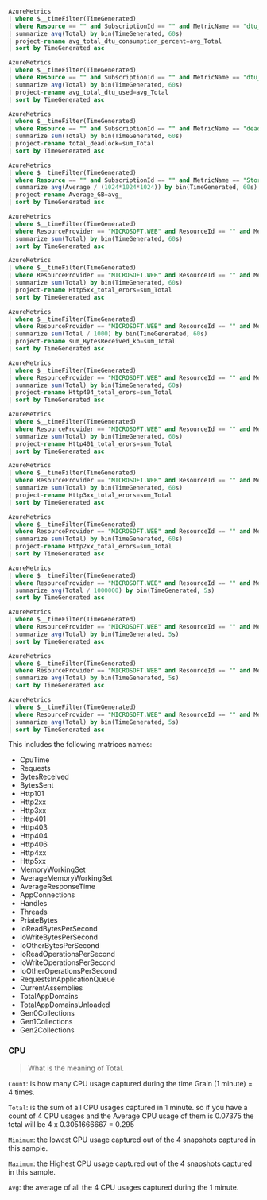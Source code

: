 ```sql
AzureMetrics
| where $__timeFilter(TimeGenerated)
| where Resource == "" and SubscriptionId == "" and MetricName == "dtu_consumption_percent"
| summarize avg(Total) by bin(TimeGenerated, 60s)
| project-rename avg_total_dtu_consumption_percent=avg_Total 
| sort by TimeGenerated asc
```

```sql
AzureMetrics
| where $__timeFilter(TimeGenerated)
| where Resource == "" and SubscriptionId == "" and MetricName == "dtu_used"
| summarize avg(Total) by bin(TimeGenerated, 60s)
| project-rename avg_total_dtu_used=avg_Total 
| sort by TimeGenerated asc
```

```sql
AzureMetrics
| where $__timeFilter(TimeGenerated)   
| where Resource == "" and SubscriptionId == "" and MetricName == "deadlock"
| summarize sum(Total) by bin(TimeGenerated, 60s) 
| project-rename total_deadlock=sum_Total 
| sort by TimeGenerated asc
```

```sql
AzureMetrics
| where $__timeFilter(TimeGenerated)    
| where Resource == "" and SubscriptionId == "" and MetricName == "Storage"
| summarize avg(Average / (1024*1024*1024)) by bin(TimeGenerated, 60s)
| project-rename Average_GB=avg_  
| sort by TimeGenerated asc
```

```sql
AzureMetrics
| where $__timeFilter(TimeGenerated)    
| where ResourceProvider == "MICROSOFT.WEB" and ResourceId == "" and MetricName == "Requests"
| summarize sum(Total) by bin(TimeGenerated, 60s)
| sort by TimeGenerated asc
```

```sql
AzureMetrics
| where $__timeFilter(TimeGenerated)    
| where ResourceProvider == "MICROSOFT.WEB" and ResourceId == "" and MetricName == "Http5xx"
| summarize sum(Total) by bin(TimeGenerated, 60s)
| project-rename Http5xx_total_erors=sum_Total 
| sort by TimeGenerated asc
```

```sql
AzureMetrics
| where $__timeFilter(TimeGenerated)    
| where ResourceProvider == "MICROSOFT.WEB" and ResourceId == "" and MetricName == "BytesReceived"
| summarize sum(Total / 1000) by bin(TimeGenerated, 60s)
| project-rename sum_BytesReceived_kb=sum_Total 
| sort by TimeGenerated asc
```

```sql
AzureMetrics
| where $__timeFilter(TimeGenerated)    
| where ResourceProvider == "MICROSOFT.WEB" and ResourceId == "" and MetricName == "Http404"
| summarize sum(Total) by bin(TimeGenerated, 60s)
| project-rename Http404_total_erors=sum_Total 
| sort by TimeGenerated asc
```

```sql
AzureMetrics
| where $__timeFilter(TimeGenerated)    
| where ResourceProvider == "MICROSOFT.WEB" and ResourceId == "" and MetricName == "Http401"
| summarize sum(Total) by bin(TimeGenerated, 60s)
| project-rename Http401_total_erors=sum_Total 
| sort by TimeGenerated asc
```

```sql
AzureMetrics
| where $__timeFilter(TimeGenerated)    
| where ResourceProvider == "MICROSOFT.WEB" and ResourceId == "" and MetricName == "Http3xx"
| summarize sum(Total) by bin(TimeGenerated, 60s)
| project-rename Http3xx_total_erors=sum_Total 
| sort by TimeGenerated asc
```

```sql
AzureMetrics
| where $__timeFilter(TimeGenerated)    
| where ResourceProvider == "MICROSOFT.WEB" and ResourceId == "" and MetricName == "Http2xx"
| summarize sum(Total) by bin(TimeGenerated, 60s)
| project-rename Http2xx_total_erors=sum_Total 
| sort by TimeGenerated asc
```

```sql
AzureMetrics 
| where $__timeFilter(TimeGenerated)    
| where ResourceProvider == "MICROSOFT.WEB" and ResourceId == "" and MetricName == "MemoryWorkingSet"
| summarize avg(Total / 1000000) by bin(TimeGenerated, 5s)
| sort by TimeGenerated asc
```


```sql
AzureMetrics 
| where $__timeFilter(TimeGenerated) 
| where ResourceProvider == "MICROSOFT.WEB" and ResourceId == "" and MetricName == "CpuTime"
| summarize avg(Total) by bin(TimeGenerated, 5s)
| sort by TimeGenerated asc
```

```sql
AzureMetrics 
| where $__timeFilter(TimeGenerated) 
| where ResourceProvider == "MICROSOFT.WEB" and ResourceId == "" and MetricName == "AverageResponseTime"
| summarize avg(Total) by bin(TimeGenerated, 5s)
| sort by TimeGenerated asc
```

```sql
AzureMetrics 
| where $__timeFilter(TimeGenerated) 
| where ResourceProvider == "MICROSOFT.WEB" and ResourceId == "" and MetricName == "Threads"
| summarize avg(Total) by bin(TimeGenerated, 5s)
| sort by TimeGenerated asc
```


This includes the following matrices names:
- CpuTime
- Requests
- BytesReceived
- BytesSent
- Http101
- Http2xx
- Http3xx
- Http401
- Http403
- Http404
- Http406
- Http4xx
- Http5xx
- MemoryWorkingSet
- AverageMemoryWorkingSet
- AverageResponseTime
- AppConnections
- Handles
- Threads
- PriateBytes
- IoReadBytesPerSecond
- IoWriteBytesPerSecond
- IoOtherBytesPerSecond
- IoReadOperationsPerSecond
- IoWriteOperationsPerSecond
- IoOtherOperationsPerSecond
- RequestsInApplicationQueue
- CurrentAssemblies
- TotalAppDomains
- TotalAppDomainsUnloaded
- Gen0Collections
- Gen1Collections
- Gen2Collections

### CPU 

> What is the meaning of Total. 

`Count`: is how many CPU usage captured during the time Grain (1 minute)  = 4 times.

`Total`: is the sum of all CPU usages captured in 1 minute. so if you have a count of 4 CPU usages  and the Average CPU usage of them is  0.07375 the total will be 4 x 0.3051666667 = 0.295

`Minimum`: the lowest CPU usage captured out of the 4 snapshots captured in this sample.

`Maximum`: the Highest CPU usage captured out of the 4 snapshots captured in this sample.

`Avg`: the average of all the 4 CPU usages captured during the 1 minute.

